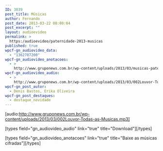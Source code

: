 ```yaml
---
ID: 3039
post_title: Músicas
author: Fernando
post_date: 2013-03-22 08:00:04
post_excerpt: ""
layout: audioevideo
permalink: >
  https:/audioevideo/paternidade-2013-musicas
published: true
wpcf-gn_audiovideo_data:
  - "1362787200"
wpcf-gn_audiovideo_anotacoes:
  - >
    http://www.gruponews.com.br/wp-content/uploads/2013/03/musicas-paternidade.pdf
wpcf-gn_audiovideo_audio:
  - >
    http://www.gruponews.com.br/wp-content/uploads/2013/03/002Louvor-Todas-as-Musicas.mp3
wpcf-gn_post_autor:
  - Denis Bastos, Erika Oliveira
wpcf-gn_post_destaques:
  - destaque_novidade
---
```

[audio:http://www.gruponews.com.br/wp-content/uploads/2013/03/002Louvor-Todas-as-Musicas.mp3]

[types field="gn_audiovideo_audio" link="true" title="Download"][/types]<br />

[types field="gn_audiovideo_anotacoes" link="true" title="Baixe as músicas cifradas"][/types]